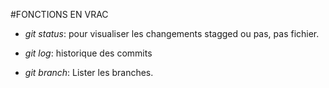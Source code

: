 #FONCTIONS EN VRAC

- *git status*: pour visualiser les changements stagged ou pas, pas fichier.
- *git log*: historique des commits

- *git branch*: Lister les branches.